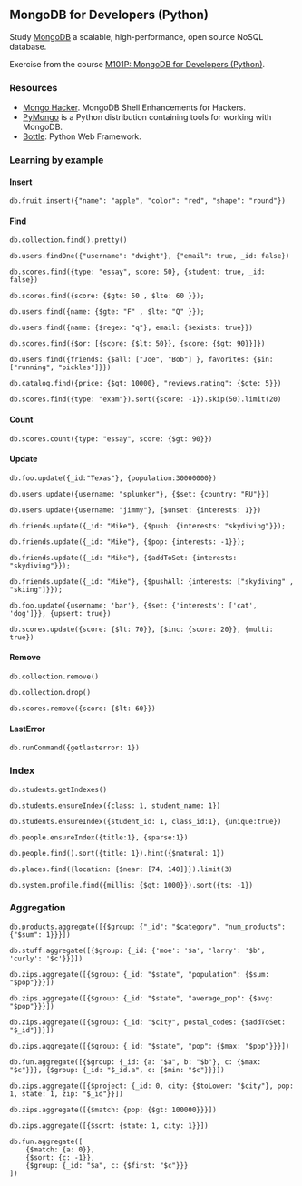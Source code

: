## MongoDB for Developers (Python)

Study [MongoDB] a scalable, high-performance, open source NoSQL database.

Exercise from the course [M101P: MongoDB for Developers (Python)].



### Resources

- [Mongo Hacker]. MongoDB Shell Enhancements for Hackers.
- [PyMongo] is a Python distribution containing tools for working with MongoDB.
- [Bottle]: Python Web Framework.



### Learning by example

#### Insert

    db.fruit.insert({"name": "apple", "color": "red", "shape": "round"})


#### Find

    db.collection.find().pretty()

    db.users.findOne({"username": "dwight"}, {"email": true, _id: false})

    db.scores.find({type: "essay", score: 50}, {student: true, _id: false})

    db.scores.find({score: {$gte: 50 , $lte: 60 }});

    db.users.find({name: {$gte: "F" , $lte: "Q" }});

    db.users.find({name: {$regex: "q"}, email: {$exists: true}})

    db.scores.find({$or: [{score: {$lt: 50}}, {score: {$gt: 90}}]})

    db.users.find({friends: {$all: ["Joe", "Bob"] }, favorites: {$in: ["running", "pickles"]}})

    db.catalog.find({price: {$gt: 10000}, "reviews.rating": {$gte: 5}})

    db.scores.find({type: "exam"}).sort({score: -1}).skip(50).limit(20)


#### Count

    db.scores.count({type: "essay", score: {$gt: 90}})


#### Update

    db.foo.update({_id:"Texas"}, {population:30000000})

    db.users.update({username: "splunker"}, {$set: {country: "RU"}})

    db.users.update({username: "jimmy"}, {$unset: {interests: 1}})

    db.friends.update({_id: "Mike"}, {$push: {interests: "skydiving"}});

    db.friends.update({_id: "Mike"}, {$pop: {interests: -1}});

    db.friends.update({_id: "Mike"}, {$addToSet: {interests: "skydiving"}});

    db.friends.update({_id: "Mike"}, {$pushAll: {interests: ["skydiving" , "skiing"]}});

    db.foo.update({username: 'bar'}, {$set: {'interests': ['cat', 'dog']}}, {upsert: true})

    db.scores.update({score: {$lt: 70}}, {$inc: {score: 20}}, {multi: true})


#### Remove

    db.collection.remove()

    db.collection.drop()

    db.scores.remove({score: {$lt: 60}})


#### LastError

    db.runCommand({getlasterror: 1})


### Index

    db.students.getIndexes()

    db.students.ensureIndex({class: 1, student_name: 1})

    db.students.ensureIndex({student_id: 1, class_id:1}, {unique:true})

    db.people.ensureIndex({title:1}, {sparse:1})

    db.people.find().sort({title: 1}).hint({$natural: 1})

    db.places.find({location: {$near: [74, 140]}}).limit(3)

    db.system.profile.find({millis: {$gt: 1000}}).sort({ts: -1})


### Aggregation

    db.products.aggregate([{$group: {"_id": "$category", "num_products": {"$sum": 1}}}])

    db.stuff.aggregate([{$group: {_id: {'moe': '$a', 'larry': '$b', 'curly': '$c'}}}])

    db.zips.aggregate([{$group: {_id: "$state", "population": {$sum: "$pop"}}}])

    db.zips.aggregate([{$group: {_id: "$state", "average_pop": {$avg: "$pop"}}}])

    db.zips.aggregate([{$group: {_id: "$city", postal_codes: {$addToSet: "$_id"}}}])

    db.zips.aggregate([{$group: {_id: "$state", "pop": {$max: "$pop"}}}])

    db.fun.aggregate([{$group: {_id: {a: "$a", b: "$b"}, c: {$max: "$c"}}}, {$group: {_id: "$_id.a", c: {$min: "$c"}}}])

    db.zips.aggregate([{$project: {_id: 0, city: {$toLower: "$city"}, pop: 1, state: 1, zip: "$_id"}}])

    db.zips.aggregate([{$match: {pop: {$gt: 100000}}}])

    db.zips.aggregate([{$sort: {state: 1, city: 1}}])

    db.fun.aggregate([
        {$match: {a: 0}},
        {$sort: {c: -1}}, 
        {$group: {_id: "$a", c: {$first: "$c"}}}
    ])



[MongoDB]: http://www.mongodb.org/
[M101P: MongoDB for Developers (Python)]: https://education.10gen.com/courses/10gen/M101P/2013_Spring/about
[Mongo Hacker]: http://tylerbrock.github.com/mongo-hacker/
[PyMongo]: http://api.mongodb.org/python/current/
[Bottle]: http://bottlepy.org/
